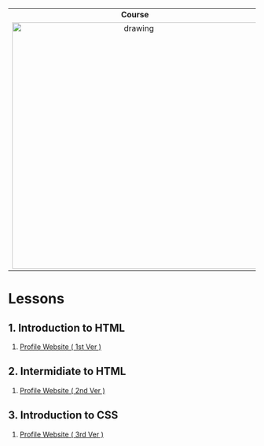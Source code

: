 
|||
|:---------------------------------:|:---------------------------------:|
| <b>Course</b> | <b>Course Mentor</b> |
| <img src="https://github.com/maityamit/The-Complete-2022-Web-Development-Bootcamp-by-Angela-Yu/blob/master/0001%20-%20Introduction%20to%20HTML/Images%20for%20Git/course_banner.png" alt="drawing" width="500"/> | <img src="https://avatars.githubusercontent.com/u/8798027?v=4" alt="drawing" width="150"/>

# Lessons

## 1. Introduction to HTML 
   1. <a href="https://maityamit.github.io/freinds.github.io/Web-Dev-Angela-Yu/001/002%20personal%20site.html"> Profile Website ( 1st Ver ) </a>
## 2. Intermidiate to HTML 
   1. <a href="https://maityamit.github.io/freinds.github.io/Web-Dev-Angela-Yu/002/001%20personal%20site.html"> Profile Website ( 2nd Ver ) </a>
## 3. Introduction to CSS
   1. <a href="https://maityamit.github.io/freinds.github.io/Web-Dev-Angela-Yu/003/001%20personal%20site.html"> Profile Website ( 3rd Ver ) </a>
